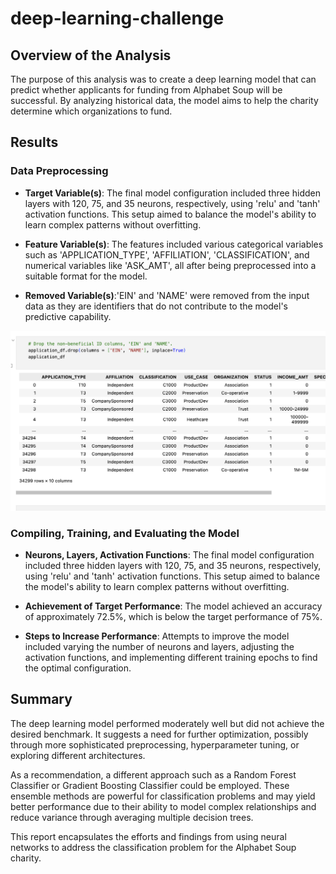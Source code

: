 # deep-learning-challenge


## Overview of the Analysis

The purpose of this analysis was to create a deep learning model that can predict whether applicants for funding from Alphabet Soup will be successful. By analyzing historical data, the model aims to help the charity determine which organizations to fund.

## Results

### Data Preprocessing

- **Target Variable(s)**: The final model configuration included three hidden layers with 120, 75, and 35 neurons, respectively, using 'relu' and 'tanh' activation functions. This setup aimed to balance the model's ability to learn complex patterns without overfitting.

- **Feature Variable(s)**: The features included various categorical variables such as 'APPLICATION_TYPE', 'AFFILIATION', 'CLASSIFICATION', and numerical variables like 'ASK_AMT', all after being preprocessed into a suitable format for the model.

- **Removed Variable(s)**:'EIN' and 'NAME' were removed from the input data as they are identifiers that do not contribute to the model's predictive capability.

![Preprocessing](https://github.com/emely-zelaya/PICTURES_GROUP3_PROJECT3/blob/main/image.png?raw=true)


### Compiling, Training, and Evaluating the Model

- **Neurons, Layers, Activation Functions**: The final model configuration included three hidden layers with 120, 75, and 35 neurons, respectively, using 'relu' and 'tanh' activation functions. This setup aimed to balance the model's ability to learn complex patterns without overfitting.

- **Achievement of Target Performance**: The model achieved an accuracy of approximately 72.5%, which is below the target performance of 75%.

- **Steps to Increase Performance**:  Attempts to improve the model included varying the number of neurons and layers, adjusting the activation functions, and implementing different training epochs to find the optimal configuration.

## Summary

The deep learning model performed moderately well but did not achieve the desired benchmark. It suggests a need for further optimization, possibly through more sophisticated preprocessing, hyperparameter tuning, or exploring different architectures.

As a recommendation, a different approach such as a Random Forest Classifier or Gradient Boosting Classifier could be employed. These ensemble methods are powerful for classification problems and may yield better performance due to their ability to model complex relationships and reduce variance through averaging multiple decision trees.

This report encapsulates the efforts and findings from using neural networks to address the classification problem for the Alphabet Soup charity.